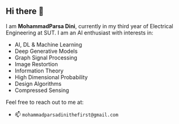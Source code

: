 ## Hi there 👋

I am **MohammadParsa Dini**, currently in my third year of Electrical Engineering at SUT. I am an AI enthusiast with interests in:
- AI, DL & Machine Learning 
- Deep Generative Models
- Graph Signal Processing
- Image Restortion
- Information Theory
- High Dimensional Probability
- Design Algorithms
- Compressed Sensing

Feel free to reach out to me at:
- 📫 `mohammadparsadinithefirst@gmail.com`

<!--
**MohammadParsaTheFirst/MohammadParsaTheFirst** is a ✨ _special_ ✨ repository because its `README.md` (this file) appears on your GitHub profile.



Here are some ideas to get you started:

- 🔭 I’m currently working on ...
- 🌱 I’m currently learning ...
- 👯 I’m looking to collaborate on ...
- 🤔 I’m looking for help with ...
- 💬 Ask me about ...

- 😄 Pronouns: ...
- ⚡ Fun fact: ...
-->
